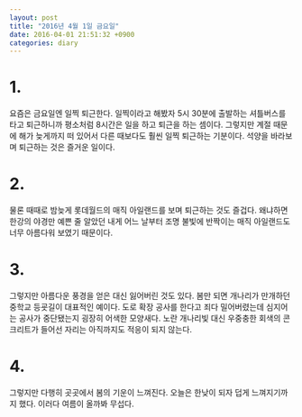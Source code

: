 ```yaml
---
layout: post
title: "2016년 4월 1일 금요일"
date: 2016-04-01 21:51:32 +0900
categories: diary
---
```


# 1.

요즘은 금요일엔 일찍 퇴근한다. 일찍이라고 해봤자 5시 30분에 출발하는 셔틀버스를 타고 퇴근하니까 평소처럼 8시간은 일을 하고 퇴근을 하는 셈이다. 그렇지만 계절 때문에 해가 늦게까지 떠 있어서 다른 때보다도 훨씬 일찍 퇴근하는 기분이다. 석양을 바라보며 퇴근하는 것은 즐거운 일이다.

# 2.

물론 때때로 밤늦게 롯데월드의 매직 아일랜드를 보며 퇴근하는 것도 즐겁다. 왜냐하면 한강의 야경만 예쁜 줄 알았던 내게 어느 날부터 조명 불빛에 반짝이는 매직 아일랜드도 너무 아름다워 보였기 때문이다.

# 3.

그렇지만 아름다운 풍경을 얻은 대신 잃어버린 것도 있다. 봄만 되면 개나리가 만개하던 중학교 등굣길이 대표적인 예이다. 도로 확장 공사를 한다고 죄다 밀어버렸는데 심지어는 공사가 중단됐는지 굉장히 어색한 모양새다. 노란 개나리빛 대신 우중충한 회색의 콘크리트가 들어선 자리는 아직까지도 적응이 되지 않는다.

# 4.

그렇지만 다행히 곳곳에서 봄의 기운이 느껴진다. 오늘은 한낮이 되자 덥게 느껴지기까지 했다. 이러다 여름이 올까봐 무섭다.